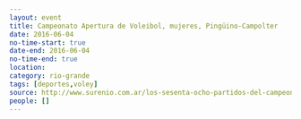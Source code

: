 ```yaml
---
layout: event 
title: Campeonato Apertura de Voleibol, mujeres, Pingüino-Campolter
date: 2016-06-04
no-time-start: true
date-end: 2016-06-04
no-time-end: true
location: 
category: rio-grande
tags: [deportes,voley]
source: http://www.surenio.com.ar/los-sesenta-ocho-partidos-del-campeonato-apertura-2016/
people: []
---
```

